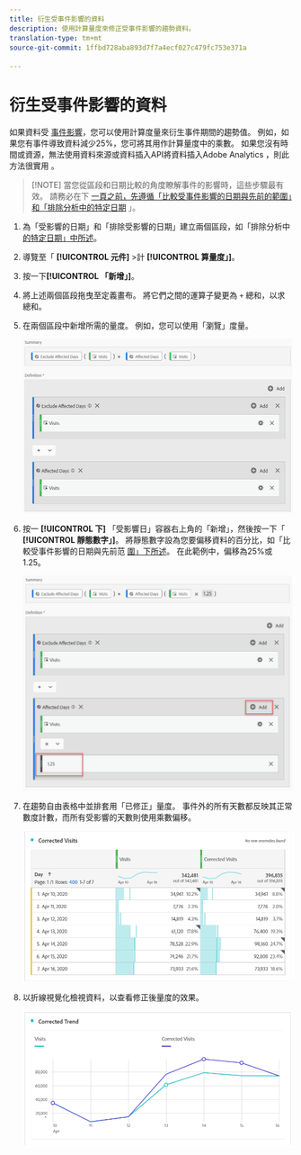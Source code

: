 ```yaml
---
title: 衍生受事件影響的資料
description: 使用計算量度來修正受事件影響的趨勢資料。
translation-type: tm+mt
source-git-commit: 1ffbd728aba893d7f7a4ecf027c479fc753e371a

---
```



# 衍生受事件影響的資料

如果資料受 [事件影響](/help/technotes/event-impacted.md)，您可以使用計算度量來衍生事件期間的趨勢值。 例如，如果您有事件導致資料減少25%，您可將其用作計算量度中的乘數。 如果您沒有時間或資源，無法使用資料來源或資料插入API將資料插入Adobe Analytics [](/help/import/c-data-sources/datasrc-home.md) ，則此方法很實用 [](/help/import/c-data-insertion-api/c-data-insertion-api.md)。

>[!NOTE] 當您從區段和日期比較的角度瞭解事件的影響時，這些步驟最有效。 請務必在下 [一頁之前，先遵循「比較受事件影響的日期與先前的範圍](/help/analyze/analysis-workspace/components/calendar-date-ranges/compare-event.md)[」和「排除分析中的特定日期](../c-segmentation/use-cases/exclude-date-range.md) 」。

1. 為「受影響的日期」和「排除受影響的日期」建立兩個區段，如「排除分析中 [的特定日期」中所述](../c-segmentation/use-cases/exclude-date-range.md)。
2. 導覽至「 **[!UICONTROL 元件]** >計 **[!UICONTROL 算量度」]**。
3. 按一下&#x200B;**[!UICONTROL 「新增」]**。
4. 將上述兩個區段拖曳至定義畫布。 將它們之間的運算子變更為 `+` 總和，以求總和。
5. 在兩個區段中新增所需的量度。 例如，您可以使用「瀏覽」度量。

   ![區段產生器](assets/event_segment_builder.png)

6. 按一 **[!UICONTROL 下]** 「受影響日」容器右上角的「新增」，然後按一下「 **[!UICONTROL 靜態數字」]**。 將靜態數字設為您要偏移資料的百分比，如「比較受事件影響的日期與先前范 [圍」下所述](/help/analyze/analysis-workspace/components/calendar-date-ranges/compare-event.md)。 在此範例中，偏移為25%或1.25。

   ![靜態數](assets/event_static_number.png)

7. 在趨勢自由表格中並排套用「已修正」量度。 事件外的所有天數都反映其正常數度計數，而所有受影響的天數則使用乘數偏移。

   ![修正的量度](assets/event_corrected.png)

8. 以折線視覺化檢視資料，以查看修正後量度的效果。

   ![修正後的行](assets/event_line.png)

